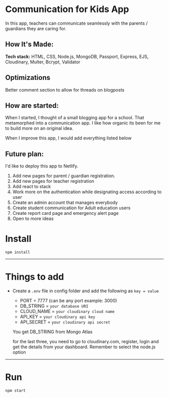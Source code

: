 # Communication for Kids App

In this app, teachers can communicate seamlessly with the parents / guardians they are caring for.

## How It's Made:

**Tech stack:** HTML, CSS, Node.js, MongoDB, Passport, Express, EJS, Cloudinary, Multer, Bcrypt, Validator

## Optimizations

Better comment section to allow for threads on blogposts

## How are started:

When I started, I thought of a small blogging app for a school. That metamorphed into a communication app. I like how organic its been for me to build more on an original idea.

When I improve this app, I would add everything listed below

## Future plan:

I'd like to deploy this app to Netlify.

1. Add new pages for parent / guardian registration.
2. Add new pages for teacher registration
3. Add react to stack
4. Work more on the authentication while designating access according to user
5. Create an admin account that manages everybody
6. Create student communication for Adult education users
7. Create report card page and emergency alert page
8. Open to more ideas

# Install

`npm install`

---

# Things to add

- Create a `.env` file in config folder and add the following as `key = value`

  - PORT = 7777 (can be any port example: 3000)
  - DB_STRING = `your database URI`
  - CLOUD_NAME = `your cloudinary cloud name`
  - API_KEY = `your cloudinary api key`
  - API_SECRET = `your cloudinary api secret`

  You get DB_STRING from Mongo Atlas

  for the last three, you need to go to cloudinary.com, register, login and get the details from your dashboard. Remember to select the node.js option

---

# Run

`npm start`
